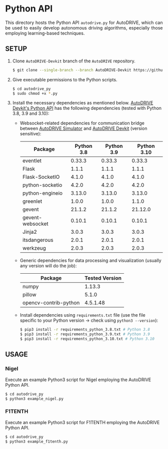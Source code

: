 # Python API

<p align="justify">
This directory hosts the Python API <code>autodrive.py</code> for AutoDRIVE, which can be used to easily develop autonomous driving algorithms, especially those employing learning-based techniques.
</p>

## SETUP

1. Clone `AutoDRIVE-Devkit` branch of the `AutoDRIVE` repository.
    ```bash
    $ git clone --single-branch --branch AutoDRIVE-Devkit https://github.com/Tinker-Twins/AutoDRIVE.git
    ```
2. Give executable permissions to the Python scripts.
   ```bash
   $ cd autodrive_py
   $ sudo chmod +x *.py
   ```
4. Install the necessary dependencies as mentioned below.
    [AutoDRIVE Devkit's Python API](https://github.com/Tinker-Twins/AutoDRIVE/tree/AutoDRIVE-Devkit/ADSS%20Toolkit/autodrive_py) has the following dependencies (tested with Python 3.8, 3.9 and 3.10):
    
    - Websocket-related dependencies for communication bridge between [AutoDRIVE Simulator](https://github.com/Tinker-Twins/AutoDRIVE/tree/AutoDRIVE-Simulator) and [AutoDRIVE Devkit](https://github.com/Tinker-Twins/AutoDRIVE/tree/AutoDRIVE-Devkit) (version sensitive):
    
      | Package            | Python 3.8 | Python 3.9 | Python 3.10 |
      |--------------------|------------|------------|-------------|
      | eventlet           | 0.33.3     | 0.33.3     | 0.33.3      |
      | Flask              | 1.1.1      | 1.1.1      | 1.1.1       |
      | Flask-SocketIO     | 4.1.0      | 4.1.0      | 4.1.0       |
      | python-socketio    | 4.2.0      | 4.2.0      | 4.2.0       |
      | python-engineio    | 3.13.0     | 3.13.0     | 3.13.0      |
      | greenlet           | 1.0.0      | 1.0.0      | 1.1.0       |
      | gevent             | 21.1.2     | 21.1.2     | 21.12.0     |
      | gevent-websocket   | 0.10.1     | 0.10.1     | 0.10.1      |
      | Jinja2             | 3.0.3      | 3.0.3      | 3.0.3       |
      | itsdangerous       | 2.0.1      | 2.0.1      | 2.0.1       |
      | werkzeug           | 2.0.3      | 2.0.3      | 2.0.3       |
    
    - Generic dependencies for data processing and visualization (usually any version will do the job):
    
      | Package               | Tested Version |
      |-----------------------|----------------|
      | numpy                 | 1.13.3         |
      | pillow                | 5.1.0          |
      | opencv-contrib-python | 4.5.1.48       |
  
    - Install dependencies using `requirements.txt` file (use the file specific to your Python version &#8594; check using `python3 --version`):

      ```bash
      $ pip3 install -r requirements_python_3.8.txt # Python 3.8
      $ pip3 install -r requirements_python_3.9.txt # Python 3.9
      $ pip3 install -r requirements_python_3.10.txt # Python 3.10
      ```

## USAGE

### Nigel

Execute an example Python3 script for Nigel employing the AutoDRIVE Python API.
```bash
$ cd autodrive_py
$ python3 example_nigel.py
```

### F1TENTH

Execute an example Python3 script for F1TENTH employing the AutoDRIVE Python API.
```bash
$ cd autodrive_py
$ python3 example_f1tenth.py
```
